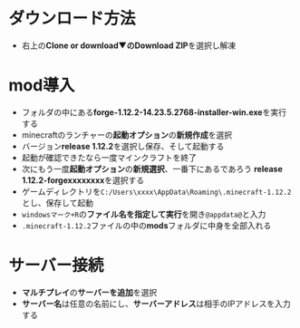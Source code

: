 # ダウンロード方法

- 右上の**Clone or download▼**の**Download ZIP**を選択し解凍

# mod導入

- フォルダの中にある**forge-1.12.2-14.23.5.2768-installer-win.exe**を実行する
- minecraftのランチャーの**起動オプション**の**新規作成**を選択
- バージョン**release 1.12.2**を選択し保存、そして起動する
- 起動が確認できたなら一度マインクラフトを終了
- 次にもう一度**起動オプション**の**新規選択**、一番下にあるであろう **release 1.12.2-forgexxxxxxxx**を選択する
- ゲームディレクトリを`C:/Users\xxxx\AppData\Roaming\.minecraft-1.12.2`とし、保存して起動
- `windowsマーク+R`の**ファイル名を指定して実行**を開き`@appdata@`と入力
- `.minecraft-1.12.2`ファイルの中の**mods**フォルダに中身を全部入れる

# サーバー接続

- **マルチプレイ**の**サーバーを追加**を選択
- **サーバー名**は任意の名前にし、**サーバーアドレス**は相手のIPアドレスを入力する